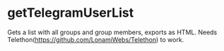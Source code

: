 # getTelegramUserList

Gets a list with  all groups and group members, exports as HTML.
Needs Telethon(https://github.com/LonamiWebs/Telethon) to work.
